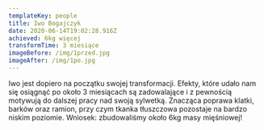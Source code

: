 ```yaml
---
templateKey: people
title: Iwo Bogajczyk
date: 2020-06-14T19:02:28.916Z
achieved: 6kg więcej
transformTime: 3 miesiące
imageBefore: /img/1przed.jpg
imageAfter: /img/1po.jpg
---
```

Iwo jest dopiero na początku swojej transformacji. Efekty, które udało nam się osiągnąć po około 3 miesiącach są zadowalające i z pewnością motywują do dalszej pracy nad swoją sylwetką. Znacząca poprawa klatki, barków oraz ramion, przy czym tkanka tłuszczowa pozostaje na bardzo niskim poziomie. Wniosek: zbudowaliśmy około 6kg masy mięśniowej!
